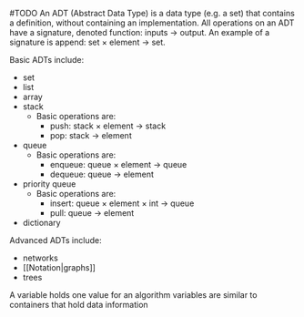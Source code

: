 #TODO
An ADT (Abstract Data Type) is a data type (e.g. a set) that contains a definition, without containing an implementation. All operations on an ADT have a signature, denoted function: inputs → output. An example of a signature is append: set × element → set.

Basic ADTs  include:
- set
- list
- array
- stack
	- Basic operations are:
		- push: stack × element → stack
		- pop: stack → element
- queue
	- Basic operations are:
		- enqueue: queue × element → queue
		- dequeue: queue → element
- priority queue
	- Basic operations are:
		- insert: queue × element × int → queue
		- pull: queue → element
- dictionary

Advanced ADTs include:
- networks
- [[Notation|graphs]]
- trees


A variable holds one value for an algorithm
variables are similar to containers that hold data information